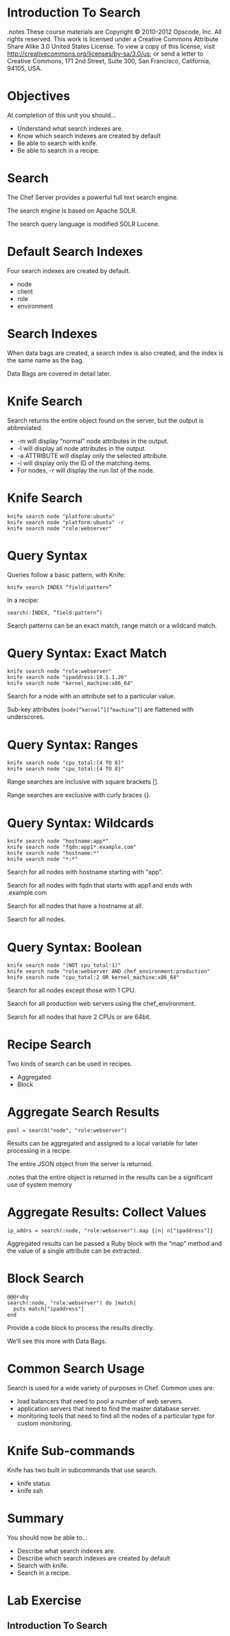 # Introduction To Search

.notes These course materials are Copyright © 2010-2012 Opscode, Inc. All rights reserved.
This work is licensed under a Creative Commons Attribute Share Alike 3.0 United States License. To view a copy of this license, visit http://creativecommons.org/licenses/by-sa/3.0/us; or send a letter to Creative Commons, 171 2nd Street, Suite 300, San Francisco, California, 94105, USA.

# Objectives

At completion of this unit you should...

* Understand what search indexes are.
* Know which search indexes are created by default
* Be able to search with knife.
* Be able to search in a recipe.

# Search

The Chef Server provides a powerful full text search engine.

The search engine is based on Apache SOLR.

The search query language is modified SOLR Lucene.

# Default Search Indexes

Four search indexes are created by default.

* node
* client
* role
* environment

# Search Indexes

When data bags are created, a search index is also created, and the index is the same name as the bag.

Data Bags are covered in detail later.

# Knife Search

Search returns the entire object found on the server, but the output is abbreviated.

* -m will display “normal” node attributes in the output.
* -l will display all node attributes in the output.
* -a ATTRIBUTE will display only the selected attribute.
* -i will display only the ID of the matching items.
* For nodes, -r will display the run list of the node.

# Knife Search

    knife search node "platform:ubuntu"
    knife search node "platform:ubuntu" -r
    knife search node "role:webserver"

# Query Syntax

Queries follow a basic pattern, with Knife:

    knife search INDEX “field:pattern”

In a recipe:

    search(:INDEX, “field:pattern”)

Search patterns can be an exact match, range match or a wildcard match.

# Query Syntax: Exact Match

    knife search node "role:webserver"
    knife search node "ipaddress:10.1.1.26"
    knife search node "kernel_machine:x86_64"

Search for a node with an attribute set to a particular value.

Sub-key attributes (`node[“kernel”][“machine”]`) are flattened with underscores.

# Query Syntax: Ranges

    knife search node "cpu_total:[4 TO 8]"
    knife search node "cpu_total:{4 TO 8}"

Range searches are inclusive with square brackets [].

Range searches are exclusive with curly braces {}.

# Query Syntax: Wildcards

    knife search node "hostname:app*"
    knife search node "fqdn:app1*.example.com"
    knife search node "hostname:*"
    knife search node "*:*"

Search for all nodes with hostname starting with “app”.

Search for all nodes with fqdn that starts with app1 and ends with .example.com

Search for all nodes that have a hostname at all.

Search for all nodes.

# Query Syntax: Boolean

    knife search node "(NOT cpu_total:1)"
    knife search node "role:webserver AND chef_environment:production"
    knife search node "cpu_total:2 OR kernel_machine:x86_64"

Search for all nodes except those with 1 CPU.

Search for all production web servers using the chef_environment.

Search for all nodes that have 2 CPUs or are 64bit.

# Recipe Search

Two kinds of search can be used in recipes.

* Aggregated
* Block

# Aggregate Search Results

    pool = search("node", "role:webserver")

Results can be aggregated and assigned to a local variable for later processing in a recipe.

The entire JSON object from the server is returned.

.notes that the entire object is returned in the results can be a
significant use of system memory

# Aggregate Results: Collect Values

    ip_addrs = search(:node, "role:webserver").map {|n| n["ipaddress"]}

Aggregated results can be passed a Ruby block with the “map” method
and the value of a single attribute can be extracted.

# Block Search

    @@@ruby
    search(:node, "role:webserver") do |match|
      puts match["ipaddress"]
    end
    
Provide a code block to process the results directly.

We’ll see this more with Data Bags.    

# Common Search Usage

Search is used for a wide variety of purposes in Chef. Common uses are:

* load balancers that need to pool a number of web servers.
* application servers that need to find the master database server.
* monitoring tools that need to find all the nodes of a particular
  type for custom monitoring.

# Knife Sub-commands

Knife has two built in subcommands that use search.

* knife status
* knife ssh

# Summary

You should now be able to...

* Describe what search indexes are.
* Describe which search indexes are created by default
* Search with knife.
* Search in a recipe.

# Lab Exercise

## Introduction To Search
